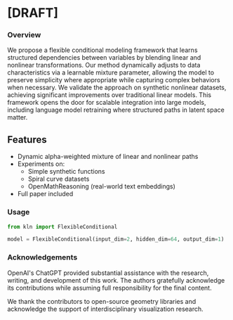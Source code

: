 # [DRAFT]

### Overview
We propose a flexible conditional modeling framework that learns structured dependencies between variables by blending linear and nonlinear transformations. Our method dynamically adjusts to data characteristics via a learnable mixture parameter, allowing the model to preserve simplicity where appropriate while capturing complex behaviors when necessary. We validate the approach on synthetic nonlinear datasets, achieving significant improvements over traditional linear models. This framework opens the door for scalable integration into large models, including language model retraining where structured paths in latent space matter.

## Features
- Dynamic alpha-weighted mixture of linear and nonlinear paths
- Experiments on:
  - Simple synthetic functions
  - Spiral curve datasets
  - OpenMathReasoning (real-world text embeddings)
- Full paper included

### Usage
``` python
from kln import FlexibleConditional

model = FlexibleConditional(input_dim=2, hidden_dim=64, output_dim=1)
```

### Acknowledgements
OpenAI's ChatGPT provided substantial assistance with the research, writing, and development of this work. The authors gratefully acknowledge its contributions while assuming full responsibility for the final content.

We thank the contributors to open-source geometry libraries and acknowledge the support of interdisciplinary visualization research.
